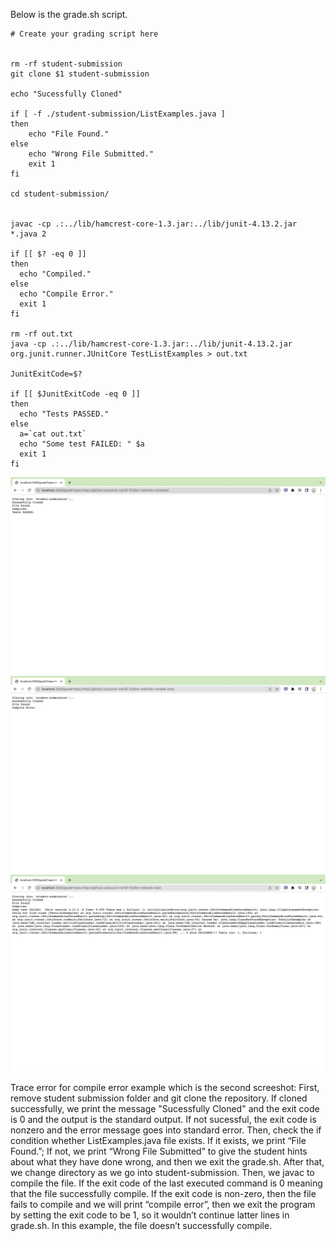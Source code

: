 Below is the grade.sh script.
``` 
# Create your grading script here


rm -rf student-submission
git clone $1 student-submission

echo "Sucessfully Cloned"

if [ -f ./student-submission/ListExamples.java ]
then
    echo "File Found."
else
    echo "Wrong File Submitted."
    exit 1
fi

cd student-submission/


javac -cp .:../lib/hamcrest-core-1.3.jar:../lib/junit-4.13.2.jar *.java 2

if [[ $? -eq 0 ]]
then
  echo "Compiled."
else
  echo "Compile Error."
  exit 1
fi

rm -rf out.txt
java -cp .:../lib/hamcrest-core-1.3.jar:../lib/junit-4.13.2.jar org.junit.runner.JUnitCore TestListExamples > out.txt

JunitExitCode=$?

if [[ $JunitExitCode -eq 0 ]]
then
  echo "Tests PASSED."
else
  a=`cat out.txt`
  echo "Some test FAILED: " $a
  exit 1
fi
```

![Image](/lab5/corrected.png)
![Image](/lab5/compile-error.png)
![Image](/lab5/unedited.png)

Trace error for compile error example which is the second screeshot:
First, remove student submission folder and git clone the repository. If cloned successfully, we print the message "Sucessfully Cloned" and the exit code is 0 and the  output is the standard output. If not sucessful, the exit code is nonzero and the error message goes into standard error. Then, check the if condition whether ListExamples.java file exists. If it exists, we print “File Found.”; If not, we print “Wrong File Submitted” to give the student hints about what they have done wrong, and then we exit the grade.sh. After that, we change directory as we go into student-submission. Then, we javac to compile the file. If the exit code of the last executed command is 0 meaning that the file successfully compile. If the exit code is non-zero, then the file fails to compile and we will print “compile error”, then we exit the program by setting the exit code to be 1, so it wouldn’t continue latter lines in grade.sh. In this example, the file doesn’t successfully compile. 